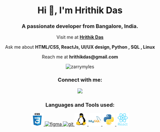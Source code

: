 <div>
<h1 align="center">Hi 👋, I'm Hrithik Das</h1>
<h3 align="center">A passionate developer from Bangalore, India.</h3>
  
<p align="center">Visit me at <b><a href="https://portfolio-hrithikdass.vercel.app/">Hrithik Das</a></b></p>
<p align="center">Ask me about <b>HTML/CSS, ReactJs, UI/UX design, Python , SQL , Linux</b></p>
<p align="center">Reach me at <b>hrithikdas@gmail.com</b></p>

<!-- <p align="center"> <a href="https://github.com/ryo-ma/github-profile-trophy"><img src="https://github-profile-trophy.vercel.app/?username=rishav4101" alt="rishav4101"/></a> </p> -->
<p align="center"> <img src="https://visitor-badge.laobi.icu/badge?page_id=ZarryMyles" alt="zarrymyles" /> </p>

<h3 align="center">Connect with me:</h3>
<p align="center">
<a href="https://www.linkedin.com/in/hrithik-dass/" target="_blank"> <img src="https://cdn.jsdelivr.net/gh/devicons/devicon/icons/linkedin/linkedin-original.svg" height='50'/></a></p>

<!-- <p align="center"><img align="center" src="https://readme-stats.clckblog.space/api/top-langs?username=hrithikdass&show_icons=true&locale=en&layout=compact&theme=radical" alt="hrithikdass" /></p> -->

<div >
<!-- <p style="display: flex;" display="flex" align="center" ><img align="center" src="https://readme-stats.clckblog.space/api?username=hrithikdass&show_icons=true&locale=en" alt="HrithikDas" /></p> -->

<!-- <p align="center"><img align="center" src="https://github-readme-streak-stats.herokuapp.com/?user=zarrymyles&theme=radical" alt="hrithikdass" /></p> -->
</div>
<h3 align="center">Languages and Tools used:</h3>
<p align="center">
 
  <a href="https://www.w3schools.com/css/" target="_blank"> 
    <img src="https://raw.githubusercontent.com/devicons/devicon/master/icons/css3/css3-original-wordmark.svg" alt="css3" width="40" height="40"/> 
  </a>
  
  <a href="https://www.figma.com/" target="_blank"> 
    <img src="https://www.vectorlogo.zone/logos/figma/figma-icon.svg" alt="figma" width="40" height="40"/> 
  </a> 
  <a href="https://git-scm.com/" target="_blank"> 
    <img src="https://www.vectorlogo.zone/logos/git-scm/git-scm-icon.svg" alt="git" width="40" height="40"/> 
  </a> 
  
  
  
  <a href="https://www.linux.org/" target="_blank"> 
    <img src="https://raw.githubusercontent.com/devicons/devicon/master/icons/linux/linux-original.svg" alt="linux" width="40" height="40"/> 
  </a> 
  
  
  <a href="https://www.mysql.com/" target="_blank"> 
    <img src="https://raw.githubusercontent.com/devicons/devicon/master/icons/mysql/mysql-original-wordmark.svg" alt="mongodb" width="40" height="40"/> 
  </a>
  
  
 

  <a href="https://www.python.org" target="_blank"> 
    <img src="https://raw.githubusercontent.com/devicons/devicon/master/icons/python/python-original.svg" alt="python" width="40" height="40"/> 
  </a> 
  <a href="https://reactjs.org/" target="_blank"> 
    <img src="https://raw.githubusercontent.com/devicons/devicon/master/icons/react/react-original-wordmark.svg" alt="react" width="40" height="40"/> 
  </a> 
  </p>


</div>
